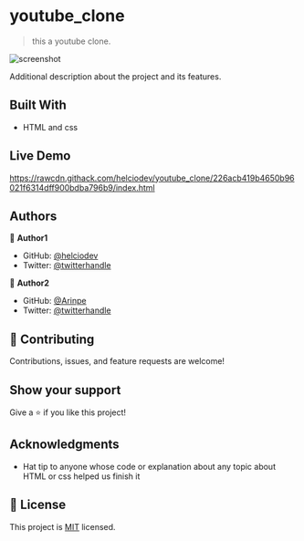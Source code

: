 # youtube_clone

> this a youtube clone.

![screenshot](./app_screenshot.png)

Additional description about the project and its features.

## Built With

- HTML and css

## Live Demo

https://rawcdn.githack.com/helciodev/youtube_clone/226acb419b4650b96021f6314dff900bdba796b9/index.html

## Authors

👤 **Author1**

- GitHub: [@helciodev](https://github.com/helciodev)
- Twitter: [@twitterhandle](https://twitter.com/@helcio_bruno)

👤 **Author2**

- GitHub: [@Arinpe](https://github.com/Arinpe)
- Twitter: [@twitterhandle](https://twitter.com/_detola_)

## 🤝 Contributing

Contributions, issues, and feature requests are welcome!

## Show your support

Give a ⭐️ if you like this project!

## Acknowledgments

- Hat tip to anyone whose code or explanation about any topic about HTML or css helped us finish it

## 📝 License

This project is [MIT](lic.url) licensed.
